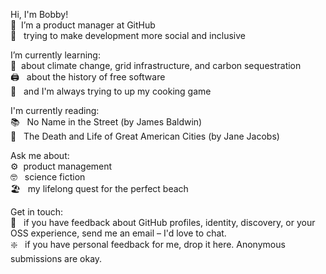 Hi, I'm Bobby!  
🔭&nbsp; I’m a product manager at GitHub  
🌈 &nbsp;  trying to make development more social and inclusive  
  
I’m currently learning:  
🌱&nbsp;   about climate change, grid infrastructure, and carbon sequestration  
🖨 &nbsp;  about the history of free software  
🍜 &nbsp;  and I'm always trying to up my cooking game  

I'm currently reading:  
📚 &nbsp;  No Name in the Street (by James Baldwin)  
🔮 &nbsp;  The Death and Life of Great American Cities (by Jane Jacobs)  

Ask me about:  
⚙️&nbsp;   product management  
🤓 &nbsp;  science fiction  
🏖 &nbsp;  my lifelong quest for the perfect beach  
  
Get in touch:  
💌 &nbsp;  if you have feedback about GitHub profiles, identity, discovery, or your OSS experience, send me an email – I'd love to chat.  
❇️ &nbsp;  if you have personal feedback for me, drop it here. Anonymous submissions are okay.  
